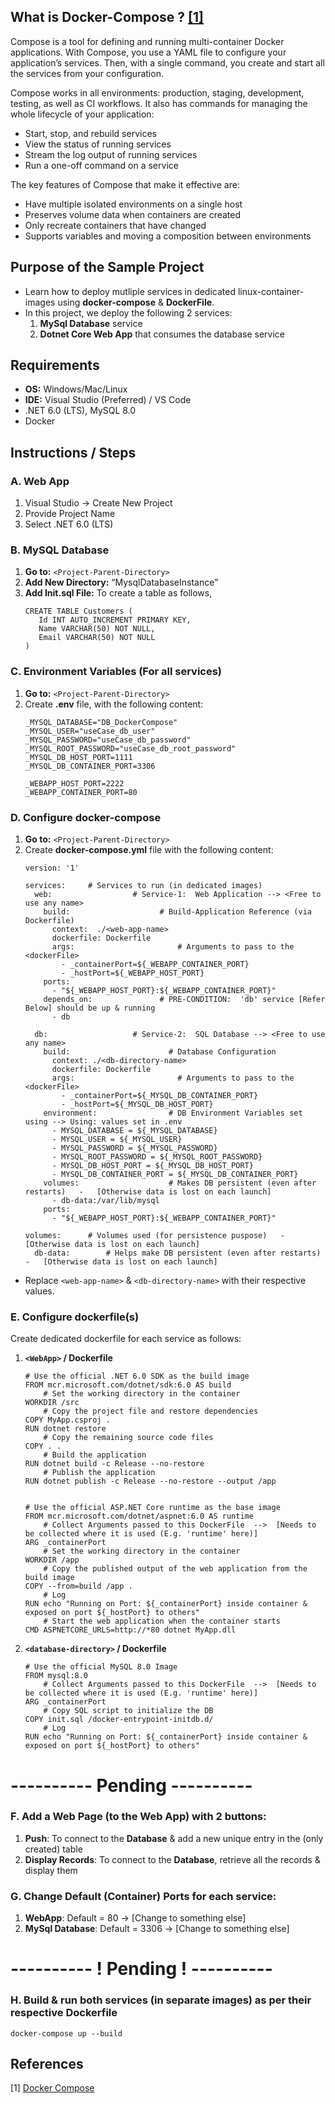 ## What is Docker-Compose ? [[1]](#1)
Compose is a tool for defining and running multi-container Docker applications. With Compose, you use a YAML file to configure your application’s services. Then, with a single command, you create and start all the services from your configuration.

Compose works in all environments: production, staging, development, testing, as well as CI workflows. It also has commands for managing the whole lifecycle of your application:
- Start, stop, and rebuild services
- View the status of running services
- Stream the log output of running services
- Run a one-off command on a service

The key features of Compose that make it effective are:
- Have multiple isolated environments on a single host
- Preserves volume data when containers are created
- Only recreate containers that have changed
- Supports variables and moving a composition between environments

## Purpose of the Sample Project
- Learn how to deploy mutliple services in dedicated linux-container-images using **docker-compose** & **DockerFile**.
- In this project, we deploy the following 2 services:
  1. **MySql Database** service
  2. **Dotnet Core Web App**  that consumes the database service

## Requirements
- **OS:** Windows/Mac/Linux
- **IDE:** Visual Studio (Preferred) / VS Code
- .NET 6.0 (LTS), MySQL 8.0
- Docker

## Instructions / Steps
### A. Web App
1. Visual Studio  &rarr;  Create New Project
2. Provide Project Name
3. Select .NET 6.0 (LTS)

### B. MySQL Database
1. **Go to:** `<Project-Parent-Directory>`
2. **Add New Directory:** “MysqlDatabaseInstance”
3. **Add Init.sql File:** To create a table as follows,
     ```
     CREATE TABLE Customers (
        Id INT AUTO_INCREMENT PRIMARY KEY,
        Name VARCHAR(50) NOT NULL,
        Email VARCHAR(50) NOT NULL
    )
    ```


### C. Environment Variables (For all services)
1. **Go to:**  `<Project-Parent-Directory>`
2. Create **.env** file, with the following content:
    ```
    _MYSQL_DATABASE="DB_DockerCompose"
    _MYSQL_USER="useCase_db_user"
    _MYSQL_PASSWORD="useCase_db_password"
    _MYSQL_ROOT_PASSWORD="useCase_db_root_password"
    _MYSQL_DB_HOST_PORT=1111
    _MYSQL_DB_CONTAINER_PORT=3306
    
    _WEBAPP_HOST_PORT=2222
    _WEBAPP_CONTAINER_PORT=80
    ```
    
### D. Configure docker-compose
1. **Go to:**  `<Project-Parent-Directory>`
2. Create **docker-compose.yml** file with the following content:
    ```
    version: '1'

    services:     # Services to run (in dedicated images)
      web:                  # Service-1:  Web Application --> <Free to use any name>
        build:                    # Build-Application Reference (via Dockerfile)
          context:  ./<web-app-name>
          dockerfile: Dockerfile
          args:                       # Arguments to pass to the <dockerFile>
            - _containerPort=${_WEBAPP_CONTAINER_PORT}
            - _hostPort=${_WEBAPP_HOST_PORT}
        ports:
          - "${_WEBAPP_HOST_PORT}:${_WEBAPP_CONTAINER_PORT}"
        depends_on:               # PRE-CONDITION:  'db' service [Refer Below] should be up & running
          - db
        
      db:                   # Service-2:  SQL Database --> <Free to use any name>
        build:                      # Database Configuration
          context: ./<db-directory-name>
          dockerfile: Dockerfile
          args:                       # Arguments to pass to the <dockerFile>
            - _containerPort=${_MYSQL_DB_CONTAINER_PORT}
            - _hostPort=${_MYSQL_DB_HOST_PORT}
        environment:                # DB Environment Variables set using --> Using: values set in .env
          - MYSQL_DATABASE = ${_MYSQL_DATABASE}
          - MYSQL_USER = ${_MYSQL_USER}
          - MYSQL_PASSWORD = ${_MYSQL_PASSWORD}
          - MYSQL_ROOT_PASSWORD = ${_MYSQL_ROOT_PASSWORD}
          - MYSQL_DB_HOST_PORT = ${_MYSQL_DB_HOST_PORT}
          - MYSQL_DB_CONTAINER_PORT = ${_MYSQL_DB_CONTAINER_PORT}
        volumes:                    # Makes DB persistent (even after restarts)   -   [Otherwise data is lost on each launch]
          - db-data:/var/lib/mysql 
        ports:
          - "${_WEBAPP_HOST_PORT}:${_WEBAPP_CONTAINER_PORT}"
        
    volumes:      # Volumes used (for persistence puspose)   -   [Otherwise data is lost on each launch]
      db-data:        # Helps make DB persistent (even after restarts)   -   [Otherwise data is lost on each launch]
    ```

- Replace `<web-app-name>` & `<db-directory-name>` with their respective values.

### E. Configure dockerfile(s)
Create dedicated dockerfile for each service as follows:
1. **`<WebApp>` / Dockerfile**
    ```
    # Use the official .NET 6.0 SDK as the build image
    FROM mcr.microsoft.com/dotnet/sdk:6.0 AS build
        # Set the working directory in the container
    WORKDIR /src
        # Copy the project file and restore dependencies
    COPY MyApp.csproj .
    RUN dotnet restore
        # Copy the remaining source code files
    COPY . .
        # Build the application
    RUN dotnet build -c Release --no-restore
        # Publish the application
    RUN dotnet publish -c Release --no-restore --output /app
    
    
    # Use the official ASP.NET Core runtime as the base image
    FROM mcr.microsoft.com/dotnet/aspnet:6.0 AS runtime
        # Collect Arguments passed to this DockerFile  -->  [Needs to be collected where it is used (E.g. 'runtime' here)]
    ARG _containerPort
        # Set the working directory in the container
    WORKDIR /app
        # Copy the published output of the web application from the build image
    COPY --from=build /app .
        # Log
    RUN echo "Running on Port: ${_containerPort} inside container & exposed on port ${_hostPort} to others"
        # Start the web application when the container starts
    CMD ASPNETCORE_URLS=http://*80 dotnet MyApp.dll
    ```

2. **`<database-directory>` / Dockerfile**
    ```
    # Use the official MySQL 8.0 Image
    FROM mysql:8.0
        # Collect Arguments passed to this DockerFile  -->  [Needs to be collected where it is used (E.g. 'runtime' here)]
    ARG _containerPort
        # Copy SQL script to initialize the DB
    COPY init.sql /docker-entrypoint-initdb.d/
        # Log
    RUN echo "Running on Port: ${_containerPort} inside container & exposed on port ${_hostPort} to others"
    ```
    
# ---------- Pending ----------

### F. Add a Web Page (to the Web App) with 2 buttons:
1. **Push**: To connect to the **Database** & add a new unique entry in the (only created) table
2. **Display Records**:  To connect to the **Database**, retrieve all the records & display them

### G. Change Default (Container) Ports for each service:
1. **WebApp**: Default = 80    &rarr;  [Change to something else]
2. **MySql Database**:  Default = 3306    &rarr;  [Change to something else]

# ---------- ! Pending ! ----------

### H. Build & run both services (in separate images) as per their respective Dockerfile
```
docker-compose up --build
```

## References
[1] <a id='1'> [Docker Compose](https://docs.docker.com/compose/) </a>

